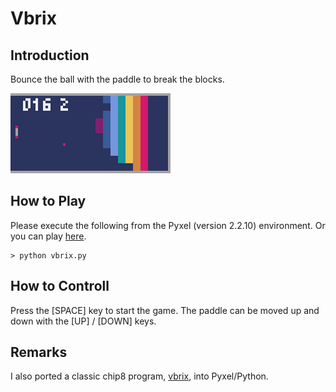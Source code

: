 # Vbrix 

## Introduction

Bounce the ball with the paddle to break the blocks. 

![](https://github.com/jay-kumogata/RetroGames/blob/main/pyxel/vbrix/screenshots/vbrix03.gif)

## How to Play

Please execute the following from the Pyxel (version 2.2.10) environment.
Or you can play [here](https://kitao.github.io/pyxel/wasm/launcher/?run=jay-kumogata.RetroGames.pyxel.vbrix.vbrix).

	> python vbrix.py

## How to Controll

Press the [SPACE] key to start the game.
The paddle can be moved up and down with the [UP] / [DOWN] keys.

## Remarks

I also ported a classic chip8 program, [vbrix](https://johnearnest.github.io/Octo/index.html?key=drtrCk7o), into Pyxel/Python.
